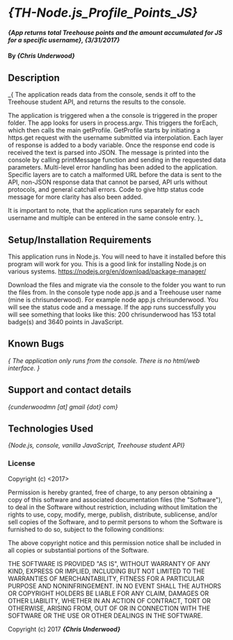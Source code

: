 # _{TH-Node.js_Profile_Points_JS}_

#### _{App returns total Treehouse points and the amount accumulated for JS for a specific username}, {3/31/2017}_

#### By _**{Chris Underwood}**_

## Description

_{ The application reads data from the console, sends it off to the Treehouse student API, and returns the results to the console.

  The application is triggered when a the console is triggered in the proper folder. The app looks for users in process.argv. This triggers the forEach, which then calls the main getProfile. GetProfile starts by initiating a https.get request with the username submitted via interpolation. Each layer of response is added to a body variable. Once the response end code is received the text is parsed into JSON. The message is printed into the console by calling printMessage function and sending in the requested data parameters.  Multi-level error handling has been added to the application. Specific layers are to catch a malformed URL before the data is sent to the API, non-JSON response data that cannot be parsed, API urls without protocols, and general catchall errors. Code to give http status code message for more clarity has also been added.

  It is important to note, that the application runs separately for each username and multiple can be entered in the same console entry.  }_

## Setup/Installation Requirements

This application runs in Node.js. You will need to have it installed before this program will work for you. This is a good link for installing Node.js on various systems. https://nodejs.org/en/download/package-manager/

Download the files and migrate via the console to the folder you want to run the files from. In the console type node app.js and a Treehouse user name (mine is chrisunderwood).  For example node app.js chrisunderwood. You will see the status code and a message. If the app runs successfully you will see something that looks like this:  200 chrisunderwood has 153 total badge(s) and 3640 points in JavaScript.

## Known Bugs

_{ The application only runs from the console. There is no html/web interface. }_

## Support and contact details

_{cunderwoodmn [at] gmail {dot} com}_

## Technologies Used

_{Node.js, console, vanilla JavaScript, Treehouse student API}_

### License

Copyright (c) <2017> <Chris Underwood>

Permission is hereby granted, free of charge, to any person obtaining a copy of this software and associated documentation files (the "Software"), to deal in the Software without restriction, including without limitation the rights to use, copy, modify, merge, publish, distribute, sublicense, and/or sell copies of the Software, and to permit persons to whom the Software is furnished to do so, subject to the following conditions:

The above copyright notice and this permission notice shall be included in all copies or substantial portions of the Software.

THE SOFTWARE IS PROVIDED "AS IS", WITHOUT WARRANTY OF ANY KIND, EXPRESS OR IMPLIED, INCLUDING BUT NOT LIMITED TO THE WARRANTIES OF MERCHANTABILITY, FITNESS FOR A PARTICULAR PURPOSE AND NONINFRINGEMENT. IN NO EVENT SHALL THE AUTHORS OR COPYRIGHT HOLDERS BE LIABLE FOR ANY CLAIM, DAMAGES OR OTHER LIABILITY, WHETHER IN AN ACTION OF CONTRACT, TORT OR OTHERWISE, ARISING FROM, OUT OF OR IN CONNECTION WITH THE SOFTWARE OR THE USE OR OTHER DEALINGS IN THE SOFTWARE.

Copyright (c) 2017 **_{Chris Underwood}_**
